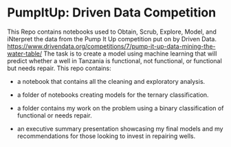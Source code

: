 # PumpItUp: Driven Data Competition
This Repo contains notebooks used to Obtain, Scrub, Explore, Model, and iNterpret the data from the Pump It Up competition put on by Driven Data. https://www.drivendata.org/competitions/7/pump-it-up-data-mining-the-water-table/
The task is to create a model using machine learning that will predict whether a well in Tanzania is functional, not functional, or functional but needs repair.
This repo contains:
- a notebook that contains all the cleaning and exploratory analysis.  

- a folder of notebooks creating models for the ternary classification.  

- a folder contains my work on the problem using a binary classification of functional or needs repair.  

- an executive summary presentation showcasing my final models and my recommendations for those looking to invest in repairing wells.

